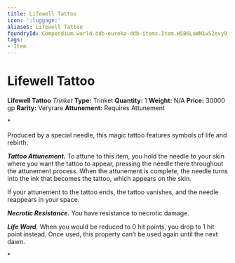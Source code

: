 ```yaml
---
title: Lifewell Tattoo
icon: ':luggage:'
aliases: Lifewell Tattoo
foundryId: Compendium.world.ddb-eureka-ddb-items.Item.H5B6LaWN1w52evy9
tags:
- Item
---
```


# Lifewell Tattoo

**Lifewell Tattoo**
_Trinket_
**Type:** Trinket
**Quantity:** 1
**Weight:** N/A
**Price:** 30000 gp
**Rarity:** Veryrare
**Attunement:** Requires Attunement

*<p>Produced by a special needle, this magic tattoo features symbols of life and rebirth.

***Tattoo Attunement.*** To attune to this item, you hold the needle to your skin where you want the tattoo to appear, pressing the needle there throughout the attunement process. When the attunement is complete, the needle turns into the ink that becomes the tattoo, which appears on the skin.

If your attunement to the tattoo ends, the tattoo vanishes, and the needle reappears in your space.

***Necrotic Resistance.*** You have resistance to necrotic damage.

***Life Ward.*** When you would be reduced to 0 hit points, you drop to 1 hit point instead. Once used, this property can’t be used again until the next dawn.</p>*